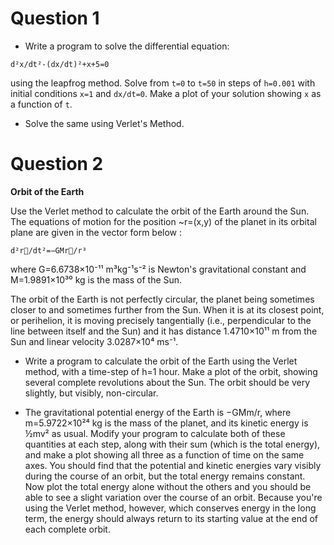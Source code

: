 # Question 1
- Write a program to solve the differential equation:

`d²x/dt²-(dx/dt)²+x+5=0`

using the leapfrog method. Solve from `t=0` to `t=50` in steps of `h=0.001` with initial conditions `x=1` and `dx/dt=0`. Make a plot of your solution showing `x` as a function of `t`.

- Solve the same using Verlet's Method.

# Question 2
**Orbit of the Earth**

Use the Verlet method to calculate the orbit of the Earth around the Sun. The equations of motion
for the position ~r=(x,y) of the planet in its orbital plane are given in the vector form below :

`d²r⃗/dt²=−GMr⃗/r³`

where G=6.6738×10⁻¹¹ m³kg⁻¹s⁻² is Newton's gravitational constant and M=1.9891×10³⁰ kg
is the mass of the Sun.

The orbit of the Earth is not perfectly circular, the planet being sometimes closer to and sometimes
further from the Sun. When it is at its closest point, or perihelion, it is moving precisely tangentially
(i.e., perpendicular to the line between itself and the Sun) and it has distance 1.4710×10¹¹ m from
the Sun and linear velocity 3.0287×10⁴ ms⁻¹.

- Write a program to calculate the orbit of the Earth using the Verlet method, with a time-step
of h=1 hour. Make a plot of the orbit, showing several complete revolutions about the Sun.
The orbit should be very slightly, but visibly, non-circular.

- The gravitational potential energy of the Earth is −GMm/r, where m=5.9722×10²⁴ kg is the
mass of the planet, and its kinetic energy is ½mv² as usual. Modify your program to calculate
both of these quantities at each step, along with their sum (which is the total energy), and
make a plot showing all three as a function of time on the same axes. You should find that the
potential and kinetic energies vary visibly during the course of an orbit, but the total energy
remains constant. Now plot the total energy alone without the others and you should be able to see a slight
variation over the course of an orbit. Because you're using the Verlet method, however, which
conserves energy in the long term, the energy should always return to its starting value at the
end of each complete orbit.

